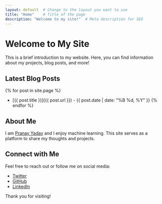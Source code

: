 ```yaml
---
layout: default  # Change to the layout you want to use
title: "Home"    # Title of the page
description: "Welcome to my site!"  # Meta description for SEO
---
```


# Welcome to My Site

This is a brief introduction to my website. Here, you can find information about my projects, blog posts, and more!

## Latest Blog Posts

{% for post in site.page %}
  * [{{ post.title }}]({{ post.url }}) - {{ post.date | date: "%B %d, %Y" }}
{% endfor %}

## About Me

I am [Pranay Yadav](https://pranay27sy.github.io/Pranalyze/) and I enjoy machine learning. This site serves as a platform to share my thoughts and projects.

## Connect with Me

Feel free to reach out or follow me on social media:

- [Twitter](https://twitter.com/pranay27sy)
- [GitHub](https://github.com/Pranay27sy)
- [LinkedIn](https://linkedin.com/in/pranay27sy)

Thank you for visiting!


